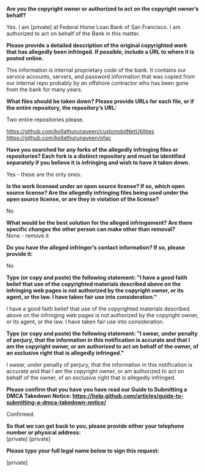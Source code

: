 **Are you the copyright owner or authorized to act on the copyright owner’s behalf?**

Yes. I am [private] at Federal Home Loan Bank of San Francisco. I am authorized to act on behalf of the Bank in this matter.

**Please provide a detailed description of the original copyrighted work that has allegedly been infringed. If possible, include a URL to where it is posted online.**

This information is internal proprietary code of the bank. It contains our service accounts, servers, and password information that was copied from our internal repo probably by an offshore contractor who has been gone from the bank for many years.

**What files should be taken down? Please provide URLs for each file, or if the entire repository, the repository’s URL:**

Two entire repositories please.

https://github.com/kollathurunaveen/customdotNetUtilities  
https://github.com/kollathurunaveen/ofac  

**Have you searched for any forks of the allegedly infringing files or repositories? Each fork is a distinct repository and must be identified separately if you believe it is infringing and wish to have it taken down.**

Yes - these are the only ones.

**Is the work licensed under an open source license? If so, which open source license? Are the allegedly infringing files being used under the open source license, or are they in violation of the license?**

No

**What would be the best solution for the alleged infringement? Are there specific changes the other person can make other than removal?**  
None - remove it

**Do you have the alleged infringer’s contact information? If so, please provide it:**

No

**Type (or copy and paste) the following statement: "I have a good faith belief that use of the copyrighted materials described above on the infringing web pages is not authorized by the copyright owner, or its agent, or the law. I have taken fair use into consideration."**

I have a good faith belief that use of the copyrighted materials described above on the infringing web pages is not authorized by the copyright owner, or its agent, or the law. I have taken fair use into consideration.

**Type (or copy and paste) the following statement: "I swear, under penalty of perjury, that the information in this notification is accurate and that I am the copyright owner, or am authorized to act on behalf of the owner, of an exclusive right that is allegedly infringed."**

I swear, under penalty of perjury, that the information in this notification is accurate and that I am the copyright owner, or am authorized to act on behalf of the owner, of an exclusive right that is allegedly infringed.

**Please confirm that you have you have read our Guide to Submitting a DMCA Takedown Notice: https://help.github.com/articles/guide-to-submitting-a-dmca-takedown-notice/**

Confirmed.

**So that we can get back to you, please provide either your telephone number or physical address:**  
[private]  [private]  

**Please type your full legal name below to sign this request:**

[private]  
